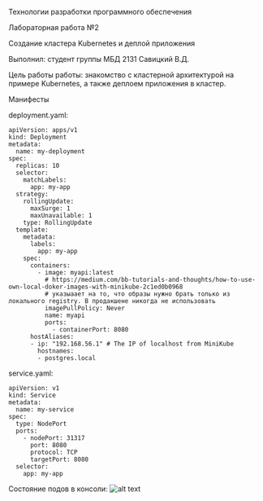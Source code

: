 Технологии разработки программного обеспечения

Лабораторная работа №2

Cоздание кластера Kubernetes и деплой приложения

Выполнил: студент группы МБД 2131 Савицкий В.Д.

Цель работы работы: знакомство с кластерной архитектурой на примере Kubernetes, а также деплоем приложения в кластер.

Манифесты

deployment.yaml:

    apiVersion: apps/v1
    kind: Deployment
    metadata:
      name: my-deployment
    spec:
      replicas: 10
      selector:
        matchLabels:
          app: my-app
      strategy:
        rollingUpdate:
          maxSurge: 1
          maxUnavailable: 1
        type: RollingUpdate
      template:
        metadata:
          labels:
            app: my-app
        spec:
          containers:
            - image: myapi:latest
              # https://medium.com/bb-tutorials-and-thoughts/how-to-use-own-local-doker-images-with-minikube-2c1ed0b0968
              # указыаает на то, что образы нужно брать только из локального registry. В продакшене никогда не использовать
              imagePullPolicy: Never 
              name: myapi
              ports:
                - containerPort: 8080
          hostAliases:
          - ip: "192.168.56.1" # The IP of localhost from MiniKube
            hostnames:
            - postgres.local
                   
service.yaml:

    apiVersion: v1
    kind: Service
    metadata:
      name: my-service
    spec:
      type: NodePort
      ports:
        - nodePort: 31317
          port: 8080
          protocol: TCP
          targetPort: 8080
      selector:
        app: my-app

Состояние подов в консоли:
![alt text](Lab2-KubernetesDeploy/Lab2-Consoleshot.png)
